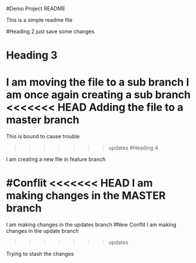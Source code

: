 #Demo Project README

This is a simple readme file 

#Heading 2
just save some changes 

# Heading 3
I am moving the file to a sub branch
I am once again creating a sub branch
<<<<<<< HEAD
Adding the file to a master branch
=======
This is bound to cause trouble
>>>>>>> updates
#Heading 4

I am creating a new file in feature branch

#Conflit
<<<<<<< HEAD
I am making changes in the MASTER branch 
=======
I am making changes in the updates branch 
#New Conflit
I am making changes in the update branch
>>>>>>> updates

Trying to stash the changes 
